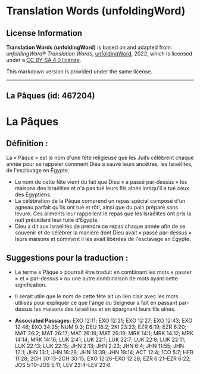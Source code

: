 # Translation Words (unfoldingWord)

## License Information

**Translation Words (unfoldingWord)** is based on and adapted from: _unfoldingWord® Translation Words_, [unfoldingWord](https://unfoldingword.org/utw), 2022, which is licensed under a [CC BY-SA 4.0 license](https://creativecommons.org/licenses/by-sa/4.0/legalcode.en).

This markdown version is provided under the same license.



--------------------------------

## La Pâques (id: 467204)

La Pâques
=========

Définition :
------------

La « Pâque » est le nom d'une fête religieuse que les Juifs célèbrent chaque année pour se rappeler comment Dieu a sauvé leurs ancêtres, les Israélites, de l'esclavage en Égypte.

* Le nom de cette fête vient du fait que Dieu « a passé par\-dessus » les maisons des Israélites et n'a pas tué leurs fils aînés lorsqu'il a tué ceux des Égyptiens.
* La célébration de la Pâque comprend un repas spécial composé d'un agneau parfait qu'ils ont tué et rôti, ainsi que du pain préparé sans levure. Ces aliments leur rappellent le repas que les Israélites ont pris la nuit précédant leur fuite d'Égypte.
* Dieu a dit aux Israélites de prendre ce repas chaque année afin de se souvenir et de célébrer la manière dont Dieu avait « passé par\-dessus » leurs maisons et comment il les avait libérées de l'esclavage en Égypte.

Suggestions pour la traduction :
--------------------------------

* Le terme « Pâque » pourrait être traduit en combinant les mots « passer » et « par\-dessus » ou une autre combinaison de mots ayant cette signification.
* Il serait utile que le nom de cette fête ait un lien clair avec les mots utilisés pour expliquer ce que l'ange du Seigneur a fait en passant par\-dessus les maisons des Israélites et en épargnant leurs fils aînés.

* **Associated Passages:** EXO 12:11; EXO 12:21; EXO 12:27; EXO 12:43; EXO 12:48; EXO 34:25; NUM 9:3; DEU 16:2; 2KI 23:23; EZR 6:19; EZR 6:20; MAT 26:2; MAT 26:17; MAT 26:18; MAT 26:19; MRK 14:1; MRK 14:12; MRK 14:14; MRK 14:16; LUK 2:41; LUK 22:1; LUK 22:7; LUK 22:8; LUK 22:11; LUK 22:13; LUK 22:15; JHN 2:13; JHN 2:23; JHN 6:4; JHN 11:55; JHN 12:1; JHN 13:1; JHN 18:28; JHN 18:39; JHN 19:14; ACT 12:4; 1CO 5:7; HEB 11:28; 2CH 30:13–2CH 30:15; EXO 12:26–EXO 12:28; EZR 6:21–EZR 6:22; JOS 5:10–JOS 5:11; LEV 23:4–LEV 23:6

